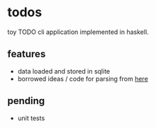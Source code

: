 # todos

toy TODO cli application implemented in haskell.

## features

- data loaded and stored in sqlite
- borrowed ideas / code for parsing from [here](http://dev.stephendiehl.com/fun/002_parsers.html)

## pending

- unit tests
